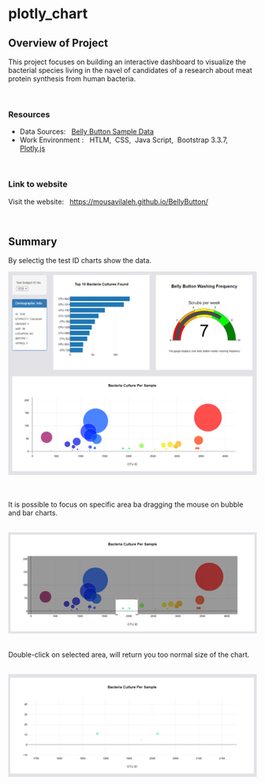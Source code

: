 # plotly_chart

## Overview of Project
This project focuses on building an interactive dashboard to visualize the bacterial species living in the navel of candidates of a research about meat protein synthesis from human bacteria.

<br/>

### Resources
- Data Sources: &nbsp; [Belly Button Sample Data](samples.json)
- Work Environment : &nbsp; HTLM,&nbsp; CSS,&nbsp; Java Script,&nbsp; Bootstrap 3.3.7,&nbsp; [Plotly.js](https://plotly.com/javascript/getting-started/)

<br/>

### Link to website
Visit the website: &nbsp; https://mousavilaleh.github.io/BellyButton/

<br/> 

## Summary

By selectig the test ID charts show the data.
<br/>

![capture.png](images/capture.png)

<br/>
<br/>
It is possible to focus on specific area ba dragging the mouse on bubble and bar charts. 
<br/>
<br/>

![01.png](images/01.png)

<br/>
Double-click on selected area, will return you too normal size of the chart. 
<br/>
<br/>

![02.png](images/02.png)

<br/>
